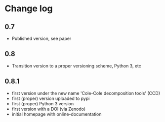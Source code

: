 # Change log

## 0.7

* Published version, see paper

## 0.8

* Transition version to a proper versioning scheme, Python 3, etc

## 0.8.1

* first version under the new name 'Cole-Cole decomposition tools' (CCD)
* first (proper) version uploaded to pypi
* first (proper) Python 3 version
* first version with a DOI (via Zenodo)
* initial homepage with online-documentation
